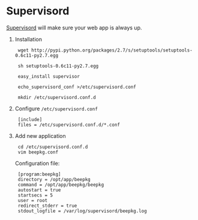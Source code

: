# Supervisord

[Supervisord](http://supervisord.org/) will make sure your web app is always up.

1. Installation

		wget http://pypi.python.org/packages/2.7/s/setuptools/setuptools-0.6c11-py2.7.egg
		
		sh setuptools-0.6c11-py2.7.egg
		
		easy_install supervisor
		
		echo_supervisord_conf >/etc/supervisord.conf
		
		mkdir /etc/supervisord.conf.d

2. Configure `/etc/supervisord.conf`

		[include]
		files = /etc/supervisord.conf.d/*.conf

3. Add new application

		cd /etc/supervisord.conf.d
		vim beepkg.conf
	
	Configuration file:
	
		[program:beepkg]
		directory = /opt/app/beepkg
		command = /opt/app/beepkg/beepkg
		autostart = true
		startsecs = 5
		user = root
		redirect_stderr = true
		stdout_logfile = /var/log/supervisord/beepkg.log